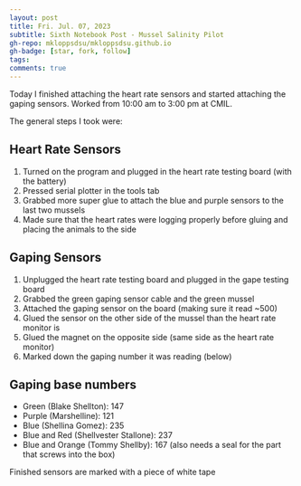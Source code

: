 ```yaml
---
layout: post
title: Fri. Jul. 07, 2023
subtitle: Sixth Notebook Post - Mussel Salinity Pilot
gh-repo: mkloppsdsu/mkloppsdsu.github.io
gh-badge: [star, fork, follow]
tags:
comments: true
---
```


Today I finished attaching the heart rate sensors and started attaching the gaping sensors.
Worked from 10:00 am to 3:00 pm at CMIL.

The general steps I took were:

## Heart Rate Sensors
1. Turned on the program and plugged in the heart rate testing board (with the battery)
2. Pressed serial plotter in the tools tab
3. Grabbed more super glue to attach the blue and purple sensors to the last two mussels
4. Made sure that the heart rates were logging properly before gluing and placing the animals to the side

## Gaping Sensors
1. Unplugged the heart rate testing board and plugged in the gape testing board
2. Grabbed the green gaping sensor cable and the green mussel
3. Attached the gaping sensor on the board (making sure it read ~500)
4. Glued the sensor on the other side of the mussel than the heart rate monitor is
5. Glued the magnet on the opposite side (same side as the heart rate monitor)
6. Marked down the gaping number it was reading (below)

## Gaping base numbers
- Green (Blake Shellton): 147
- Purple (Marshelline): 121
- Blue (Shellina Gomez): 235
- Blue and Red (Shellvester Stallone): 237
- Blue and Orange (Tommy Shellby): 167 (also needs a seal for the part that screws into the box)

Finished sensors are marked with a piece of white tape

